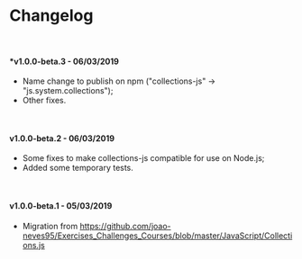 ﻿# Changelog

&nbsp;

#### *v1.0.0-beta.3 - 06/03/2019

  - Name change to publish on npm ("collections-js" -> "js.system.collections");
  - Other fixes.

&nbsp;

#### v1.0.0-beta.2 - 06/03/2019

  - Some fixes to make collections-js compatible for use on Node.js;
  - Added some temporary tests.

&nbsp;

#### v1.0.0-beta.1 - 05/03/2019

  - Migration from https://github.com/joao-neves95/Exercises_Challenges_Courses/blob/master/JavaScript/Collections.js
